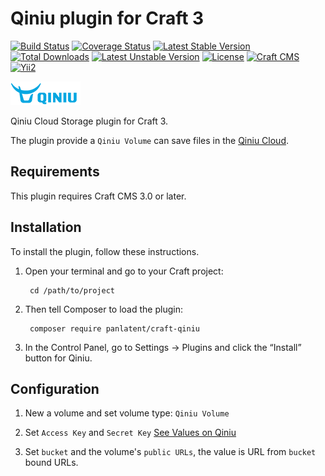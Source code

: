 Qiniu plugin for Craft 3
=========================
[![Build Status](https://travis-ci.org/panlatent/craft-qiniu.svg)](https://travis-ci.org/panlatent/craft-qiniu)
[![Coverage Status](https://coveralls.io/repos/github/panlatent/craft-qiniu/badge.svg?branch=master)](https://coveralls.io/github/panlatent/craft-qiniu?branch=master)
[![Latest Stable Version](https://poser.pugx.org/panlatent/craft-qiniu/v/stable.svg)](https://packagist.org/packages/panlatent/craft-qiniu)
[![Total Downloads](https://poser.pugx.org/panlatent/craft-qiniu/downloads.svg)](https://packagist.org/packages/panlatent/craft-qiniu) 
[![Latest Unstable Version](https://poser.pugx.org/panlatent/craft-qiniu/v/unstable.svg)](https://packagist.org/packages/panlatent/craft-qiniu)
[![License](https://poser.pugx.org/panlatent/craft-qiniu/license.svg)](https://packagist.org/packages/panlatent/craft-qiniu)
[![Craft CMS](https://img.shields.io/badge/Powered_by-Craft_CMS-orange.svg?style=flat)](https://craftcms.com/)
[![Yii2](https://img.shields.io/badge/Powered_by-Yii_Framework-green.svg?style=flat)](https://www.yiiframework.com/)

![Screenshot](resources/img/qiniu.png)

Qiniu Cloud Storage plugin for Craft 3. 

The plugin provide a `Qiniu Volume` can save files in the [Qiniu Cloud](https://www.qiniu.com/).

Requirements
------------

This plugin requires Craft CMS 3.0 or later.
  
Installation
------------

To install the plugin, follow these instructions.

1. Open your terminal and go to your Craft project:

        cd /path/to/project

2. Then tell Composer to load the plugin:

        composer require panlatent/craft-qiniu

3. In the Control Panel, go to Settings → Plugins and click the “Install” button for Qiniu.

Configuration
-------------

1. New a volume and set volume type: `Qiniu Volume`

2. Set `Access Key` and `Secret Key` [See Values on Qiniu](https://portal.qiniu.com/user/key)

3. Set `bucket` and the volume's `public URLs`, the value is URL from `bucket` bound URLs.

